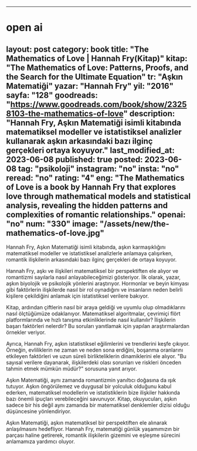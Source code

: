----
# open ai
layout: post
category: book
title: "The Mathematics of Love | Hannah Fry(Kitap)"
kitap: "The Mathematics of Love: Patterns, Proofs, and the Search for the Ultimate Equation"
tr: "Aşkın Matematiği"
yazar: "Hannah Fry"
yil: "2016"
sayfa: "128"
goodreads: "https://www.goodreads.com/book/show/23258103-the-mathematics-of-love"
description: "Hannah Fry, Aşkın Matematiği isimli kitabında matematiksel modeller ve istatistiksel analizler kullanarak aşkın arkasındaki bazı ilginç gerçekleri ortaya koyuyor."
last_modified_at: 2023-06-08
published: true
posted: 2023-06-08
tag: "psikoloji" 
instagram: "no"
insta: "no"
reread: "no"
rating: "4"
eng: "The Mathematics of Love is a book by Hannah Fry that explores love through mathematical models and statistical analysis, revealing the hidden patterns and complexities of romantic relationships."
openai: "no"
num: "330"
image: "/assets/new/the-mathematics-of-love.jpg"
---

Hannah Fry, Aşkın Matematiği isimli kitabında, aşkın karmaşıklığını matematiksel modeller ve istatistiksel analizlerle anlamaya çalışırken, romantik ilişkilerin arkasındaki bazı ilginç gerçekleri de ortaya koyuyor.

Hannah Fry, aşkı ve ilişkileri matematiksel bir perspektiften ele alıyor ve romantizmi sayılarla nasıl anlayabileceğimizi gösteriyor. İlk olarak, yazar, aşkın biyolojik ve psikolojik yönlerini araştırıyor. Hormonlar ve beyin kimyası gibi faktörlerin ilişkilerde nasıl bir rol oynadığını ve insanların neden belirli kişilere çekildiğini anlamak için istatistiksel verilere bakıyor.

Kitap, ardından çiftlerin nasıl bir araya geldiği ve uyumlu olup olmadıklarını nasıl ölçtüğümüze odaklanıyor. Matematiksel algoritmalar, çevrimiçi flört platformlarında ve hızlı tanışma etkinliklerinde nasıl kullanılır? İlişkilerin başarı faktörleri nelerdir? Bu soruları yanıtlamak için yapılan araştırmalardan örnekler veriyor.

Ayrıca, Hannah Fry, aşkın istatistiksel eğilimlerini ve trendlerini keşfe çıkıyor. Örneğin, evliliklerin ne zaman ve neden sona erdiğini, boşanma oranlarını etkileyen faktörleri ve uzun süreli birlikteliklerin dinamiklerini ele alıyor. "Bu sayısal verilere dayanarak, ilişkilerdeki olası sorunları ve riskleri önceden tahmin etmek mümkün müdür?" sorusuna yanıt arıyor.

Aşkın Matematiği, aynı zamanda romantizmin yanıltıcı doğasına da ışık tutuyor. Aşkın öngörülemez ve duygusal bir yolculuk olduğunu kabul ederken, matematiksel modellerin ve istatistiklerin bize ilişkiler hakkında bazı önemli ipuçları verebileceğini savunuyor. Kitap, okuyucuları, aşkın sadece bir his değil aynı zamanda bir matematiksel denklemler dizisi olduğu düşüncesine yönlendiriyor.

Aşkın Matematiği, aşkın matematiksel bir perspektiften ele alınarak anlaşılmasını hedefliyor. Hannah Fry, matematiği günlük yaşamımızın bir parçası haline getirerek, romantik ilişkilerin gizemini ve eşleşme sürecini anlamamıza yardımcı oluyor. 

